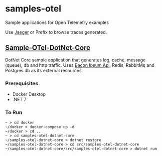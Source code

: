 # samples-otel

Sample applications for Open Telemetry examples

Use [Jaeger](http://localhost:16686/search) or Prefix to browse traces generated.


## [Sample-OTel-DotNet-Core](./samples-otel-dotnet-core/)

DotNet Core sample application that generates log, cache, message (queue), db and http traffic.
Uses [Bacon Ipsum Api]("https://baconipsum.com/"), Redis, RabbitMq and Postgres db as its external resources.

### Prerequisites

* Docker Desktop
* .NET 7

### To Run

```shell
~ > cd docker
~/docker > docker-compose up -d
~/docker > cd ..
~ > cd samples-otel-dotnet-core
~/samples-otel-dotnet-core > dotnet restore
~/samples-otel-dotnet-core > cd src/samples-otel-dotnet-core
~/samples-otel-dotnet-core/src/samples-otel-dotnet-core > dotnet run
```
